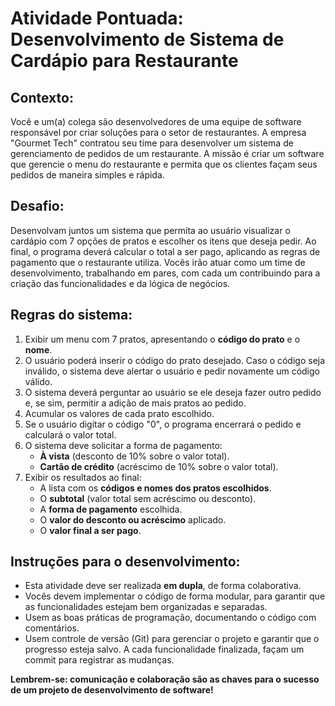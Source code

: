 # Atividade Pontuada: Desenvolvimento de Sistema de Cardápio para Restaurante

## Contexto:
Você e um(a) colega são desenvolvedores de uma equipe de software responsável por criar soluções para o setor de restaurantes. A empresa "Gourmet Tech" contratou seu time para desenvolver um sistema de gerenciamento de pedidos de um restaurante. A missão é criar um software que gerencie o menu do restaurante e permita que os clientes façam seus pedidos de maneira simples e rápida.

## Desafio:
Desenvolvam juntos um sistema que permita ao usuário visualizar o cardápio com 7 opções de pratos e escolher os itens que deseja pedir. Ao final, o programa deverá calcular o total a ser pago, aplicando as regras de pagamento que o restaurante utiliza. Vocês irão atuar como um time de desenvolvimento, trabalhando em pares, com cada um contribuindo para a criação das funcionalidades e da lógica de negócios.

## Regras do sistema:
1. Exibir um menu com 7 pratos, apresentando o **código do prato** e o **nome**.
2. O usuário poderá inserir o código do prato desejado. Caso o código seja inválido, o sistema deve alertar o usuário e pedir novamente um código válido.
3. O sistema deverá perguntar ao usuário se ele deseja fazer outro pedido e, se sim, permitir a adição de mais pratos ao pedido.
4. Acumular os valores de cada prato escolhido.
5. Se o usuário digitar o código "0", o programa encerrará o pedido e calculará o valor total.
6. O sistema deve solicitar a forma de pagamento:
   - **À vista** (desconto de 10% sobre o valor total).
   - **Cartão de crédito** (acréscimo de 10% sobre o valor total).
7. Exibir os resultados ao final:
   - A lista com os **códigos e nomes dos pratos escolhidos**.
   - O **subtotal** (valor total sem acréscimo ou desconto).
   - A **forma de pagamento** escolhida.
   - O **valor do desconto ou acréscimo** aplicado.
   - O **valor final a ser pago**.

## Instruções para o desenvolvimento:
- Esta atividade deve ser realizada **em dupla**, de forma colaborativa. 
- Vocês devem implementar o código de forma modular, para garantir que as funcionalidades estejam bem organizadas e separadas.
- Usem as boas práticas de programação, documentando o código com comentários.
- Usem controle de versão (Git) para gerenciar o projeto e garantir que o progresso esteja salvo. A cada funcionalidade finalizada, façam um commit para registrar as mudanças.

**Lembrem-se: comunicação e colaboração são as chaves para o sucesso de um projeto de desenvolvimento de software!**

